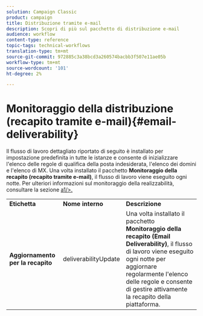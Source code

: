 ```yaml
---
solution: Campaign Classic
product: campaign
title: Distribuzione tramite e-mail
description: Scopri di più sul pacchetto di distribuzione e-mail
audience: workflow
content-type: reference
topic-tags: technical-workflows
translation-type: tm+mt
source-git-commit: 972885c3a38bcd3a260574bacbb3f507e11ae05b
workflow-type: tm+mt
source-wordcount: '101'
ht-degree: 2%

---
```



# Monitoraggio della distribuzione (recapito tramite e-mail){#email-deliverability}

Il flusso di lavoro dettagliato riportato di seguito è installato per impostazione predefinita in tutte le istanze e consente di inizializzare l&#39;elenco delle regole di qualifica della posta indesiderata, l&#39;elenco dei domini e l&#39;elenco di MX. Una volta installato il pacchetto **Monitoraggio della recapito (recapito tramite e-mail)**, il flusso di lavoro viene eseguito ogni notte. Per ulteriori informazioni sul monitoraggio della realizzabilità, consultare la sezione [a1/>.](../../delivery/using/about-deliverability.md)

<table> 
 <tbody> 
  <tr> 
   <td> <strong>Etichetta</strong><br /> </td> 
   <td> <strong>Nome interno</strong><br /> </td> 
   <td> <strong>Descrizione</strong><br /> </td> 
  </tr> 
  <tr> 
   <td> <strong>Aggiornamento per la recapito</strong><br /> </td> 
   <td> <span class="uicontrol">deliverabilityUpdate</span> <br /> </td> 
   <td>  Una volta installato il pacchetto <strong>Monitoraggio della recapito (Email Deliverability)</strong>, il flusso di lavoro viene eseguito ogni notte per aggiornare regolarmente l'elenco delle regole e consente di gestire attivamente la recapito della piattaforma.<br /> </td> 
  </tr> 
 </tbody> 
</table>

